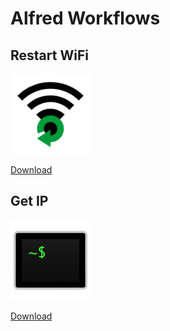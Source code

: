 # Alfred Workflows

## Restart WiFi

<img src="./Restart_WiFi/Restart_WiFi.png" width=128 /> 

[Download](./Restart_WiFi/Restart_WiFi.alfredworkflow)

## Get IP

<img src="./Get_IP/Get_IP.png" width=128 /> 

[Download](./Get_IP/Get_IP.alfredworkflow)
